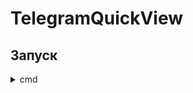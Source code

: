 # TelegramQuickView

## Запуск

<details>
  <summary>cmd</summary>

  ```
  git clone https://github.com/Midoritotoro/TelegramQuickView
  
  ```
</details>
